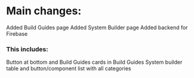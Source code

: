 # Main changes:

Added Build Guides page
Added System Builder page
Added backend for Firebase


### This includes:

Button at bottom and Build Guides cards in Build Guides
System builder table and button/component list with all categories
